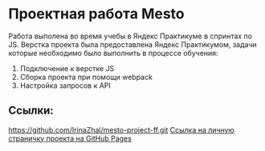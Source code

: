 # Проектная работа Mesto
Работа выполена во время учебы в Яндекс Практикуме в спринтах по JS.
Верстка проекта была предоставлена Яндекс Практикумом, задачи которые необходимо было выполнить в процессе обучения:
1. Подключение к верстке JS
2. Сборка проекта при помощи webpack
3. Настройка запросов к API
## Ссылки:
https://github.com/IrinaZhal/mesto-project-ff.git
[Ссылка на личную страничку проекта на GitHub Pages](https://IrinaZhal.github.io/mesto-project-ff)
